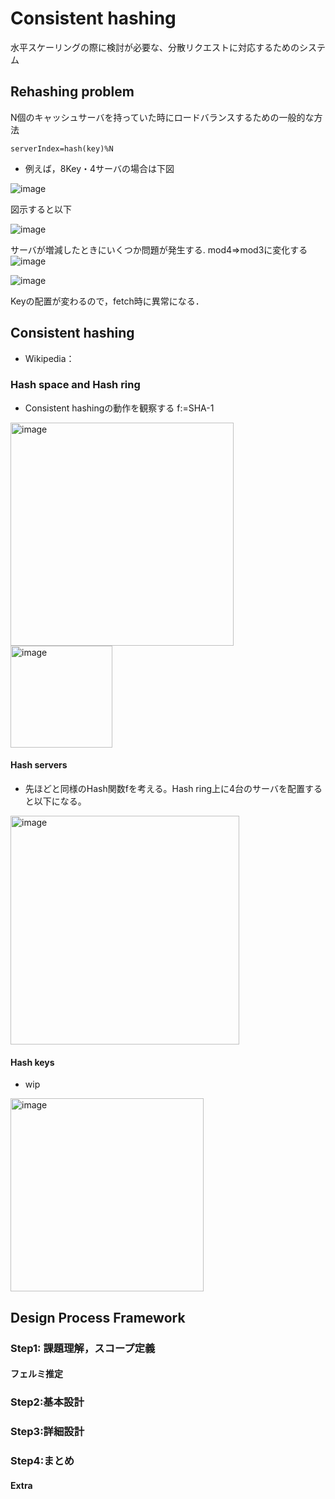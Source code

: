 # Consistent hashing
水平スケーリングの際に検討が必要な、分散リクエストに対応するためのシステム
## Rehashing problem
N個のキャッシュサーバを持っていた時にロードバランスするための一般的な方法
```
serverIndex=hash(key)%N
```
- 例えば，8Key・4サーバの場合は下図

![image](https://github.com/melonoidz/system_design_note/assets/27326835/b4282061-1bc1-42dd-9403-3ad5463f51a7)

図示すると以下

![image](https://github.com/melonoidz/system_design_note/assets/27326835/529b3309-e2ad-44e1-8752-52673ca961e3)

サーバが増減したときにいくつか問題が発生する.
mod4⇒mod3に変化する
![image](https://github.com/melonoidz/system_design_note/assets/27326835/f9900b70-6bd8-4564-a15a-3234de00f236)

![image](https://github.com/melonoidz/system_design_note/assets/27326835/6ecbccb6-66e6-4e96-8d81-969a28e7f25d)

Keyの配置が変わるので，fetch時に異常になる．

## Consistent hashing
- Wikipedia：

### Hash space and Hash ring
- Consistent hashingの動作を観察する
f:=SHA-1

<img width="357" alt="image" src="https://github.com/melonoidz/system_design_note/assets/27326835/f886107e-7c90-4197-af8e-7f14565e0c74">
<br>
<img width="163" alt="image" src="https://github.com/melonoidz/system_design_note/assets/27326835/3fb53ac7-a00f-45d4-900f-f20615afb376">

#### Hash servers
- 先ほどと同様のHash関数fを考える。Hash ring上に4台のサーバを配置すると以下になる。

<img width="366" alt="image" src="https://github.com/melonoidz/system_design_note/assets/27326835/3f933553-87d3-4c17-bd4c-65b9eb5043b1">

####  Hash keys
- wip

<img width="309" alt="image" src="https://github.com/melonoidz/system_design_note/assets/27326835/b17dc867-a03c-426a-b986-1ae541473d4f">


## Design Process Framework
### Step1: 課題理解，スコープ定義
#### フェルミ推定
### Step2:基本設計
### Step3:詳細設計
### Step4:まとめ
#### Extra
